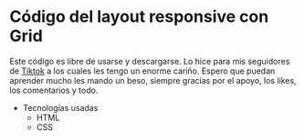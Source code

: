# Código del layout responsive con Grid 
Este código es libre de usarse y descargarse. Lo hice para mis seguidores de [Tiktok](https://www.tiktok.com/@rospodev?is_from_webapp=1&sender_device=pc) a los cuales les tengo un enorme cariño. Espero que puedan aprender mucho les mando un beso, siempre gracias por el apoyo, los likes, los comentarios y todo.

* Tecnologías usadas
    - HTML
    - CSS